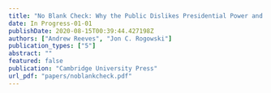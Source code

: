 ```yaml
---
title: "No Blank Check: Why the Public Dislikes Presidential Power and What It Means for Governing"
date: In Progress-01-01
publishDate: 2020-08-15T00:39:44.427198Z
authors: ["Andrew Reeves", "Jon C. Rogowski"]
publication_types: ["5"]
abstract: ""
featured: false
publication: "Cambridge University Press"
url_pdf: "papers/noblankcheck.pdf"
---
```


